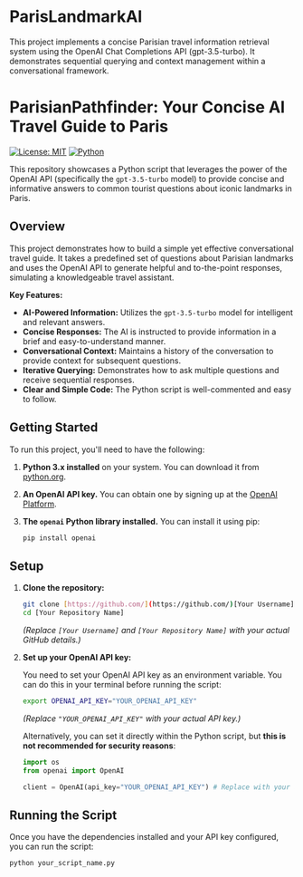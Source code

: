 # ParisLandmarkAI
This project implements a concise Parisian travel information retrieval system using the OpenAI Chat Completions API (gpt-3.5-turbo). It demonstrates sequential querying and context management within a conversational framework.


# ParisianPathfinder: Your Concise AI Travel Guide to Paris

[![License: MIT](https://img.shields.io/badge/License-MIT-yellow.svg)](https://opensource.org/licenses/MIT)
[![Python](https://img.shields.io/badge/Python-3.x-blue.svg)](https://www.python.org/)

This repository showcases a Python script that leverages the power of the OpenAI API (specifically the `gpt-3.5-turbo` model) to provide concise and informative answers to common tourist questions about iconic landmarks in Paris.

## Overview

This project demonstrates how to build a simple yet effective conversational travel guide. It takes a predefined set of questions about Parisian landmarks and uses the OpenAI API to generate helpful and to-the-point responses, simulating a knowledgeable travel assistant.

**Key Features:**

* **AI-Powered Information:** Utilizes the `gpt-3.5-turbo` model for intelligent and relevant answers.
* **Concise Responses:** The AI is instructed to provide information in a brief and easy-to-understand manner.
* **Conversational Context:** Maintains a history of the conversation to provide context for subsequent questions.
* **Iterative Querying:** Demonstrates how to ask multiple questions and receive sequential responses.
* **Clear and Simple Code:** The Python script is well-commented and easy to follow.

## Getting Started

To run this project, you'll need to have the following:

1.  **Python 3.x installed** on your system. You can download it from [python.org](https://www.python.org/).
2.  **An OpenAI API key.** You can obtain one by signing up at the [OpenAI Platform](https://platform.openai.com/).
3.  **The `openai` Python library installed.** You can install it using pip:

    ```bash
    pip install openai
    ```

## Setup

1.  **Clone the repository:**

    ```bash
    git clone [https://github.com/](https://github.com/)[Your Username]/[Your Repository Name].git
    cd [Your Repository Name]
    ```

    *(Replace `[Your Username]` and `[Your Repository Name]` with your actual GitHub details.)*

2.  **Set up your OpenAI API key:**

    You need to set your OpenAI API key as an environment variable. You can do this in your terminal before running the script:

    ```bash
    export OPENAI_API_KEY="YOUR_OPENAI_API_KEY"
    ```

    *(Replace `"YOUR_OPENAI_API_KEY"` with your actual API key.)*

    Alternatively, you can set it directly within the Python script, but **this is not recommended for security reasons**:

    ```python
    import os
    from openai import OpenAI

    client = OpenAI(api_key="YOUR_OPENAI_API_KEY") # Replace with your actual key
    ```

## Running the Script

Once you have the dependencies installed and your API key configured, you can run the script:

```bash
python your_script_name.py
